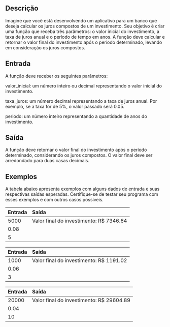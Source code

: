 ## Descrição
Imagine que você está desenvolvendo um aplicativo para um banco que deseja calcular os juros compostos de um investimento. Seu objetivo é criar uma função que receba três parâmetros: o valor inicial do investimento, a taxa de juros anual e o período de tempo em anos. A função deve calcular e retornar o valor final do investimento após o período determinado, levando em consideração os juros compostos.

## Entrada
A função deve receber os seguintes parâmetros:

valor_inicial: um número inteiro ou decimal representando o valor inicial do investimento.

taxa_juros: um número decimal representando a taxa de juros anual. Por exemplo, se a taxa for de 5%, o valor passado será 0.05.

periodo: um número inteiro representando a quantidade de anos do investimento.

## Saída
A função deve retornar o valor final do investimento após o período determinado, considerando os juros compostos. O valor final deve ser arredondado para duas casas decimais.

## Exemplos
A tabela abaixo apresenta exemplos com alguns dados de entrada e suas respectivas saídas esperadas. Certifique-se de testar seu programa com esses exemplos e com outros casos possíveis.


| Entrada		 | Saída                 	           |
|:----------|:----------------------------------|
| 5000      | Valor final do investimento: R$ 7346.64 |
| 0.08      
| 5	        |

| Entrada		 | Saída                 	        |
|:----------|:----------------------------------|
| 1000      | Valor final do investimento: R$ 1191.02 |
| 0.06      
| 3	        |


| Entrada		                               | Saída                 	           |
|:---------------------------------------------|:----------------------------------|
| 20000                                         | Valor final do investimento: R$ 29604.89 |
| 0.04                                                                              
| 10	                                                                             |
